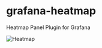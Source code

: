 # grafana-heatmap
Heatmap Panel Plugin for Grafana


![Heatmap](https://raw.githubusercontent.com/jdbranham/grafana-heatmap/master/src/img/heatmap.PNG?raw=true)  